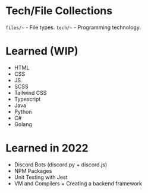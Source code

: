 # Tech/File Collections

`files/~` - File types.
`tech/~` - Programming technology.

# Learned (WIP)

- HTML
- CSS
- JS
- SCSS
- Tailwind CSS
- Typescript
- Java
- Python
- C#
- Golang

# Learned in 2022

- Discord Bots (discord.py + discord.js)
- NPM Packages
- Unit Testing with Jest
- VM and Compilers + Creating a backend framework 
